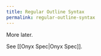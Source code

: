 ```yaml
---
title: Regular Outline Syntax
permalink: regular-outline-syntax
---
```


More later.

See [[Onyx Spec|Onyx Spec]].